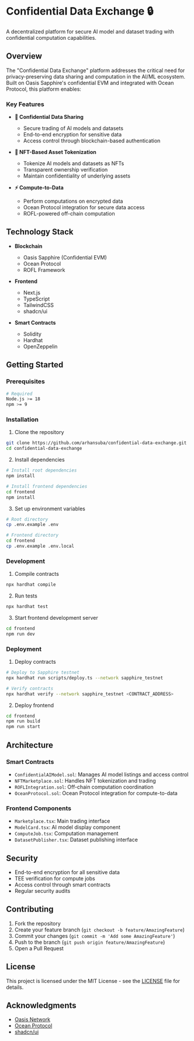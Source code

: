 
# Confidential Data Exchange 🔒

A decentralized platform for secure AI model and dataset trading with confidential computation capabilities.

## Overview

The "Confidential Data Exchange" platform addresses the critical need for privacy-preserving data sharing and computation in the AI/ML ecosystem. Built on Oasis Sapphire's confidential EVM and integrated with Ocean Protocol, this platform enables:

### Key Features

- **🔐 Confidential Data Sharing**
  - Secure trading of AI models and datasets
  - End-to-end encryption for sensitive data
  - Access control through blockchain-based authentication

- **🎨 NFT-Based Asset Tokenization**
  - Tokenize AI models and datasets as NFTs
  - Transparent ownership verification
  - Maintain confidentiality of underlying assets

- **⚡ Compute-to-Data**
  - Perform computations on encrypted data
  - Ocean Protocol integration for secure data access
  - ROFL-powered off-chain computation

## Technology Stack

- **Blockchain**
  - Oasis Sapphire (Confidential EVM)
  - Ocean Protocol
  - ROFL Framework

- **Frontend**
  - Next.js
  - TypeScript
  - TailwindCSS
  - shadcn/ui

- **Smart Contracts**
  - Solidity
  - Hardhat
  - OpenZeppelin

## Getting Started

### Prerequisites

```bash
# Required
Node.js >= 18
npm >= 9
```

### Installation

1. Clone the repository
```bash
git clone https://github.com/arhansuba/confidential-data-exchange.git
cd confidential-data-exchange
```

2. Install dependencies
```bash
# Install root dependencies
npm install

# Install frontend dependencies
cd frontend
npm install
```

3. Set up environment variables
```bash
# Root directory
cp .env.example .env

# Frontend directory
cd frontend
cp .env.example .env.local
```

### Development

1. Compile contracts
```bash
npx hardhat compile
```

2. Run tests
```bash
npx hardhat test
```

3. Start frontend development server
```bash
cd frontend
npm run dev
```

### Deployment

1. Deploy contracts
```bash
# Deploy to Sapphire testnet
npx hardhat run scripts/deploy.ts --network sapphire_testnet

# Verify contracts
npx hardhat verify --network sapphire_testnet <CONTRACT_ADDRESS>
```

2. Deploy frontend
```bash
cd frontend
npm run build
npm run start
```

## Architecture

### Smart Contracts

- `ConfidentialAIModel.sol`: Manages AI model listings and access control
- `NFTMarketplace.sol`: Handles NFT tokenization and trading
- `ROFLIntegration.sol`: Off-chain computation coordination
- `OceanProtocol.sol`: Ocean Protocol integration for compute-to-data

### Frontend Components

- `Marketplace.tsx`: Main trading interface
- `ModelCard.tsx`: AI model display component
- `ComputeJob.tsx`: Computation management
- `DatasetPublisher.tsx`: Dataset publishing interface

## Security

- End-to-end encryption for all sensitive data
- TEE verification for compute jobs
- Access control through smart contracts
- Regular security audits

## Contributing

1. Fork the repository
2. Create your feature branch (`git checkout -b feature/AmazingFeature`)
3. Commit your changes (`git commit -m 'Add some AmazingFeature'`)
4. Push to the branch (`git push origin feature/AmazingFeature`)
5. Open a Pull Request

## License

This project is licensed under the MIT License - see the [LICENSE](LICENSE) file for details.

## Acknowledgments

- [Oasis Network](https://oasisprotocol.org/)
- [Ocean Protocol](https://oceanprotocol.com/)
- [shadcn/ui](https://ui.shadcn.com/)

